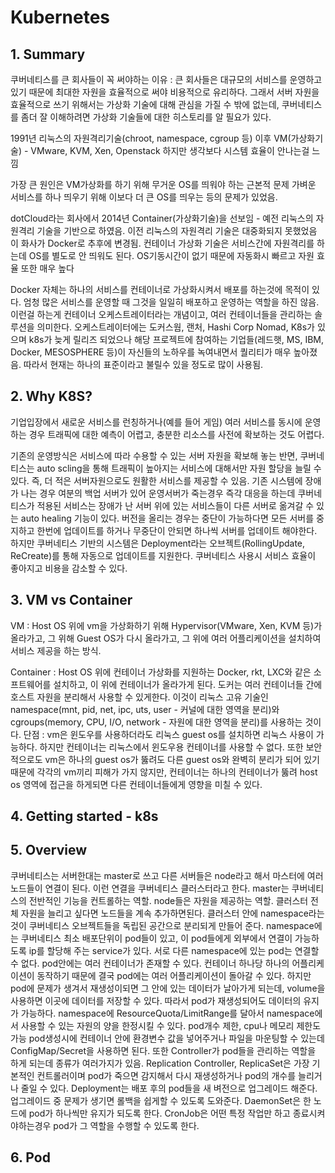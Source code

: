 # Kubernetes

## 1. Summary
쿠버네티스를 큰 회사들이 꼭 써야하는 이유 : 큰 회사들은 대규모의 서비스를 운영하고 있기 때문에 최대한 자원을 효율적으로 써야 비용적으로 유리하다.
그래서 서버 자원을 효율적으로 쓰기 위해서는 가상화 기술에 대해 관심을 가질 수 밖에 없는데, 쿠버네티스를 좀더 잘 이해하려면 가상화 기술들에 대한 히스토리를 알 필요가 있다.

1991년 리눅스의 자원격리기술(chroot, namespace, cgroup 등)
이후 VM(가상화기술) - VMware, KVM, Xen, Openstack
하지만 생각보다 시스템 효율이 안나는걸 느낌

가장 큰 원인은 VM가상화를 하기 위해 무거운 OS를 띄워야 하는 근본적 문제
가벼운 서비스를 하나 띄우기 위해 이보다 더 큰 OS를 띄우는 등의 문제가 있었음.

dotCloud라는 회사에서 2014년 Container(가상화기술)을 선보임 - 예전 리눅스의 자원격리 기술을 기반으로 하였음. 이전 리눅스의 자원격리 기술은 대중화되지 못했었음
이 화사가 Docker로 추후에 변경됨.
컨테이너 가상화 기술은 서비스간에 자원격리를 하는데 OS를 별도로 안 띄워도 된다.
OS기동시간이 없기 때문에 자동화시 빠르고 자원 효율 또한 매우 높다

Docker 자체는 하나의 서비스를 컨테이너로 가상화시켜서 배포를 하는것에 목적이 있다. 엄청 많은 서비스를 운영할 때 그것을 일일히 배포하고 운영하는 역할을 하진 않음.
이런걸 하는게 컨테이너 오케스트레이터라는 개념이고, 여러 컨테이너들을 관리하는 솔루션을 의미한다.
오케스트레이터에는 도커스웜, 랜처, Hashi Corp Nomad, K8s가 있으며 k8s가 늦게 릴리즈 되었으나 해당 프로젝트에 참여하는 기업들(레드햇, MS, IBM, Docker, MESOSPHERE 등)이 자신들의 노하우를 녹여내면서 퀄리티가 매우 높아졌음. 따라서 현재는 하나의 표준이라고 불릴수 있을 정도로 많이 사용됨.

## 2. Why K8S?
기업입장에서 새로운 서비스를 런칭하거나(예를 들어 게임) 여러 서비스를 동시에 운영하는 경우 트래픽에 대한 예측이 어렵고, 충분한 리소스를 사전에 확보하는 것도 어렵다.

기존의 운영방식은 서비스에 따라 수용할 수 있는 서버 자원을 확보해 놓는 반면, 쿠버네티스는 auto scling을 통해 트래픽이 높아지는 서비스에 대해서만 자원 할당을 늘릴 수 있다. 즉, 더 적은 서버자원으로도 원활한 서비스를 제공할 수 있음.
기존 시스템에 장애가 나는 경우 여분의 백업 서버가 있어 운영서버가 죽는경우 즉각 대응을 하는데 쿠버네티스가 적용된 서비스는 장애가 난 서버 위에 있는 서비스들이 다른 서버로 옮겨갈 수 있는 auto healing 기능이 있다.
버전을 올리는 경우는 중단이 가능하다면 모든 서버를 중지하고 한번에 업데이트를 하거나 무중단이 안되면 하나씩 서버를 업데이트 해야한다. 하지만 쿠버네티스 기반의 시스템은 Deployment라는 오브젝트(RollingUpdate, ReCreate)를 통해 자동으로 업데이트를 지원한다.
쿠버네티스 사용시 서비스 효율이 좋아지고 비용을 감소할 수 있다.

## 3. VM vs Container
VM : Host OS 위에 vm을 가상화하기 위해 Hypervisor(VMware, Xen, KVM 등)가 올라가고, 그 위해 Guest OS가 다시 올라가고, 그 위에 여러 어플리케이션을 설치하여 서비스 제공을 하는 방식.

Container : Host OS 위에 컨테이너 가상화를 지원하는 Docker, rkt, LXC와 같은 소프트웨어를 설치하고, 이 위에 컨테이너가 올라가게 된다.
도커는 여러 컨테이너들 간에 호스트 자원을 분리해서 사용할 수 있게한다. 이것이 리눅스 고유 기술인 namespace(mnt, pid, net, ipc, uts, user - 커널에 대한 영역을 분리)와 cgroups(memory, CPU, I/O, network - 자원에 대한 영역을 분리)를 사용하는 것이다.
단점 : vm은 윈도우를 사용하더라도 리눅스 guest os를 설치하면 리눅스 사용이 가능하다. 하지만 컨테이너는 리눅스에서 윈도우용 컨테이너를 사용할 수 없다. 또한 보안적으로도 vm은 하나의 guest os가 뚫려도 다른 guest os와 완벽히 분리가 되어 있기 때문에 각각의 vm끼리 피해가 가지 않지만, 컨테이너는 하나의 컨테이너가 뚫려 host os 영역에 접근을 하게되면 다른 컨테이너들에게 영향을 미칠 수 있다. 

## 4. Getting started - k8s

## 5. Overview
쿠버네티스는 서버한대는 master로 쓰고 다른 서버들은 node라고 해서 마스터에 여러 노드들이 연결이 된다. 이런 연결을 쿠버네티스 클러스터라고 한다.
master는 쿠버네티스의 전반적인 기능을 컨트롤하는 역할.
node들은 자원을 제공하는 역할.
클러스터 전체 자원을 늘리고 싶다면 노드들을 계속 추가하면된다.
클러스터 안에 namespace라는 것이 쿠버네티스 오브젝트들을 독립된 공간으로 분리되게 만들어 준다. namespace에는 쿠버네티스 최소 배포단위이 pod들이 있고, 이 pod들에게 외부에서 연결이 가능하도록 ip를 할당해 주는 service가 있다. 
서로 다른 namespace에 있는 pod는 연결할 수 없다. 
pod안에는 여러 컨테이너가 존재할 수 있다. 컨테이너 하나당 하나의 어플리케이션이 동작하기 때문에 결국 pod에는 여러 어플리케이션이 돌아갈 수 있다. 
하지만 pod에 문제가 생겨서 재생성이되면 그 안에 있는 데이터가 날아가게 되는데, volume을 사용하면 이곳에 데이터를 저장할 수 있다. 따라서 pod가 재생성되어도 데이터의 유지가 가능하다. 
namespace에 ResourceQuota/LimitRange를 달아서 namespace에서 사용할 수 있는 자원의 양을 한정시킬 수 있다. pod개수 제한, cpu나 메모리 제한도 가능
pod생성시에 컨테이너 안에 환경변수 값을 넣어주거나 파일을 마운팅할 수 있는데 ConfigMap/Secret을 사용하면 된다.
또한 Controller가 pod들을 관리하는 역할을 하게 되는데 종류가 여러가지가 있음.
Replication Controller, ReplicaSet은 가장 기본적인 컨트롤러이며 pod가 죽으면 감지해서 다시 재생성하거나 pod의 개수를 늘리거나 줄일 수 있다.
Deployment는 배포 후의 pod들을 새 벼전으로 업그레이드 해준다. 업그레이드 중 문제가 생기면 롤백을 쉽게할 수 있도록 도와준다.
DaemonSet은 한 노드에 pod가 하나씩만 유지가 되도록 한다.
CronJob은 어떤 특정 작업만 하고 종료시켜야하는경우 pod가 그 역할을 수행할 수 있도록 한다.

## 6. Pod
